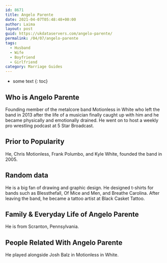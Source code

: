 ```yaml
---
id: 8671
title: Angelo Parente
date: 2021-04-07T05:48:48+00:00
author: Laima
layout: post
guid: https://ukdataservers.com/angelo-parente/
permalink: /04/07/angelo-parente
tags:
  - Husband
  - Wife
  - Boyfriend
  - Girlfriend
category: Marriage Guides
---
```


* some text
{: toc}


## Who is Angelo Parente
                  
                  
                  
Founding member of the metalcore band Motionless in White who left the band in 2013 after the life of a musician finally caught up with him and he became physically and emotionally drained. He went on to host a weekly pro wrestling podcast at 5 Star Broadcast.
                  
              
            
              
            
                
                
                
## Prior to Popularity
                  
                  
                  
He, Chris Motionless, Frank Polumbo, and Kyle White, founded the band in 2005.
                  
              
            
              
            
                
                
                
## Random data
                  
                  
                  
He is a big fan of drawing and graphic design. He designed t-shirts for bands such as Blessthefall, Of Mice and Men, and Breathe Carolina. After leaving the band, he became a tattoo artist at Black Casket Tattoo.
                  
              
            
              
            
                
                
                
## Family & Everyday Life of Angelo Parente
                  
                  
                  
He is from Scranton, Pennsylvania.
                  
              
            
              
            
                
                
                
## People Related With Angelo Parente
                  
                  
                  
He played alongside Josh Balz in Motionless in White.
                  
              
            
              
            
                
              
            
              
              
            
            
              
            
          
          
          